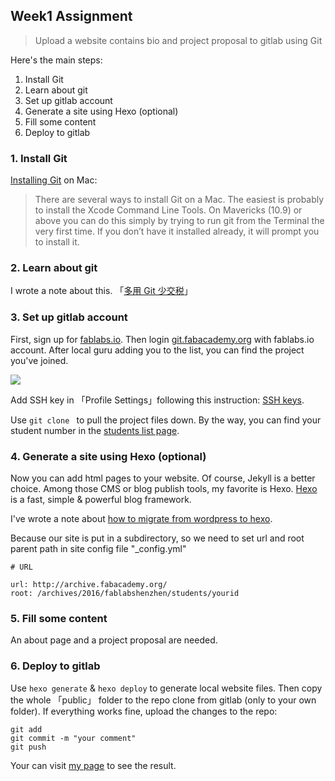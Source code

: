 


## Week1 Assignment

> Upload a website contains bio and project proposal to gitlab using Git

Here's the main steps:

1. Install Git
2. Learn about git
3. Set up gitlab account
4. Generate a site using Hexo (optional)
5. Fill some content
6. Deploy to gitlab


### 1. Install Git

[Installing Git](https://git-scm.com/book/en/v2/Getting-Started-Installing-Git) on Mac:

> There are several ways to install Git on a Mac. The easiest is probably to install the Xcode Command Line Tools. On Mavericks (10.9) or above you can do this simply by trying to run git from the Terminal the very first time. If you don’t have it installed already, it will prompt you to install it.



### 2. Learn about git

I wrote a note about this. 「[多用 Git 少交税](http://www.uegeek.com/2015/03/18/learngit/)」

### 3. Set up gitlab account

First, sign up for [fablabs.io](fablabs.io). Then login [git.fabacademy.org](http://git.fabacademy.org/) with fablabs.io account. After local guru adding you to the list, you can find the project you've joined. 

![](http://7xjpra.com1.z0.glb.clouddn.com/gitlabproject.png)

Add SSH key in 「Profile Settings」following this instruction: [SSH keys](http://git.fabacademy.org/help/ssh/README).

Use ``git clone `` to pull the project files down. By the way, you can find your student number in the [students list page](http://archive.fabacademy.org/archives/2016/master/students.html).

### 4. Generate a site using Hexo (optional)

Now you can add html pages to your website. Of course, Jekyll is a better choice. Among those CMS or blog publish tools, my favorite is Hexo. [Hexo](https://hexo.io/) is a fast, simple & powerful blog framework. 

I've wrote a note about [how to migrate from wordpress to hexo](http://www.uegeek.com/2016/01/10/from-wordpress-to-hexo/).

Because our site is put in a subdirectory, so we need to set url and root parent path in site config file "_config.yml" 


```
# URL

url: http://archive.fabacademy.org/
root: /archives/2016/fablabshenzhen/students/yourid
```

### 5. Fill some content

An about page and a project proposal are needed.

### 6. Deploy to gitlab

Use ``hexo generate`` & ``hexo deploy`` to generate local website files. Then copy the whole 「public」 folder to the repo clone from gitlab (only to your own folder). If everything works fine, upload the changes to the repo:

```
git add
git commit -m "your comment"
git push
```

Your can visit [my page](http://archive.fabacademy.org/archives/2016/fablabshenzhen/students/417/) to see the result.